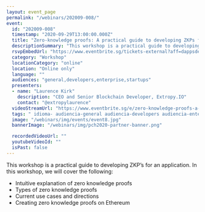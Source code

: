 ```yaml
---
layout: event_page
permalink: "/webinars/202009-008/"
event:
  id: "202009-008"
  timestamp: "2020-09-29T13:00:00.000Z"
  title: "Zero-knowledge proofs: A practical guide to developing ZKPs for a dApp"
  descriptionSummary: "This workshop is a practical guide to developing ZKP s for an application. In this workshop, we will cover the following - Intuitive explan…"
  rsvpEmbedUrl: "https://www.eventbrite.sg/tickets-external?aff=dappsdev&eid=118591310803"
  category: "Workshop"
  locationCategory: "online"
  location: "Online only"
  language: ""
  audiences: "general,developers,enterprise,startups"
  presenters:
  - name: "Laurence Kirk"
    description: "CEO and Senior Blockchain Developer, Extropy.IO"
    contact: "@extropylaurence"
  videoStreamUrl: "https://www.eventbrite.sg/e/zero-knowledge-proofs-a-practical-guide-to-developing-zkps-for-a-dapp-tickets-118591310803"
  tags: " idioma- audiencia-general audiencia-developers audiencia-enterprise audiencia-startups"
  image: "/webinars/img/events/event8.jpg"
  bannerImage: "/webinars/img/pch2020-partner-banner.png"

  recordedVideoUrl: ""
  youtubeVideoId: ""
  isPast: false
---
```



This workshop is a practical guide to developing ZKP’s for an application.  In this workshop, we will cover the following:

- Intuitive explanation of zero knowledge proofs
- Types of zero knowledge proofs
- Current use cases and directions
- Creating zero knowledge proofs on Ethereum


